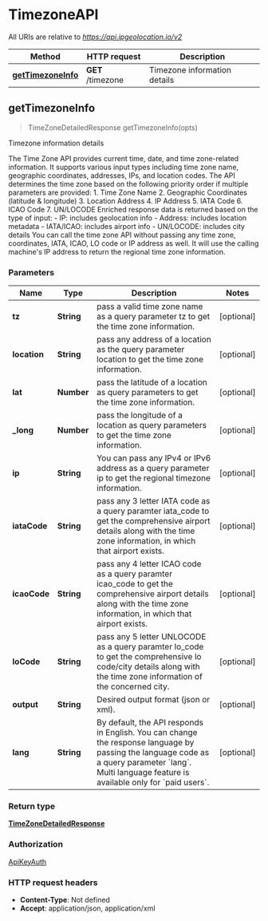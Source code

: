 # TimezoneAPI

All URIs are relative to *https://api.ipgeolocation.io/v2*

Method | HTTP request | Description
------------- | ------------- | -------------
[**getTimezoneInfo**](TimezoneAPI.md#getTimezoneInfo) | **GET** /timezone | Timezone information details



## getTimezoneInfo

> TimeZoneDetailedResponse getTimezoneInfo(opts)

Timezone information details

The Time Zone API provides current time, date, and time zone-related information. It supports various input types including time zone name, geographic coordinates, addresses, IPs, and location codes.  The API determines the time zone based on the following priority order if multiple parameters are provided:   1. Time Zone Name   2. Geographic Coordinates (latitude &amp; longitude)   3. Location Address   4. IP Address   5. IATA Code   6. ICAO Code   7. UN/LOCODE  Enriched response data is returned based on the type of input: - IP: includes geolocation info - Address: includes location metadata - IATA/ICAO: includes airport info - UN/LOCODE: includes city details  You can call the time zone API without passing any time zone, coordinates, IATA, ICAO, LO code or IP address as well. It will use the calling machine&#39;s IP address to return the regional time zone information.

### Parameters


Name | Type | Description  | Notes
------------- | ------------- | ------------- | -------------
 **tz** | **String**| pass a valid time zone name as a query parameter tz to get the time zone information. | [optional] 
 **location** | **String**| pass any address of a location as the query parameter location to get the time zone information. | [optional] 
 **lat** | **Number**| pass the latitude of a location as query parameters to get the time zone information. | [optional] 
 **_long** | **Number**| pass the longitude of a location as query parameters to get the time zone information. | [optional] 
 **ip** | **String**| You can pass any IPv4 or IPv6 address as a query parameter ip to get the regional timezone information. | [optional] 
 **iataCode** | **String**| pass any 3 letter IATA code as a query paramter iata_code to get the comprehensive airport details along with the time zone information, in which that airport exists. | [optional] 
 **icaoCode** | **String**| pass any 4 letter ICAO code as a query paramter icao_code to get the comprehensive airport details along with the time zone information, in which that airport exists. | [optional] 
 **loCode** | **String**| pass any 5 letter UNLOCODE as a query paramter lo_code to get the comprehensive lo code/city details along with the time zone information of the concerned city. | [optional] 
 **output** | **String**| Desired output format (json or xml). | [optional] 
 **lang** | **String**| By default, the API responds in English. You can change the response language by passing the language code as a query parameter &#x60;lang&#x60;. Multi language feature is available only for &#x60;paid users&#x60;. | [optional] 

### Return type

[**TimeZoneDetailedResponse**](TimeZoneDetailedResponse.md)

### Authorization

[ApiKeyAuth](../README.md#ApiKeyAuth)

### HTTP request headers

- **Content-Type**: Not defined
- **Accept**: application/json, application/xml

